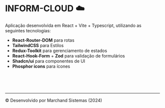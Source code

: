 # INFORM-CLOUD ☁️

Aplicação desenvolvida em React + Vite + Typescript, utilizando as seguintes tecnologias:
 * __React-Router-DOM__ para rotas
 * __TailwindCSS__ para Estilos
 * __Redux-Toolkit__ para gerenciamento de estados
 * __React-Hook-Form__ + __Zod__ para validação de formulários
 * __Shadcn/ui__ para componentes de UI
 * __Phosphor icons__ para ícones

<br>
<br>
<br>


<hr>
©️ Desenvolvido por Marchand Sistemas (2024)
